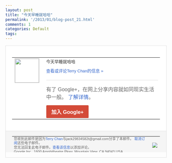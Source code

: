 ```yaml
---
layout: post
title: "今天早睡就哈哈"
permalink: '/2013/01/blog-post_21.html'
comments: 1
categories: Default
tags: 
---
```

<!-- X-Notifications: 1:68c591aeb0000000 -->

<div style="border:solid 1px #dfdfdf;color:#686868;font:13px Arial"><div style="background-color:#fff;padding:20px;"><table cellpadding="0" cellspacing="0"><tr><td style="padding-right:15px;vertical-align:top"><a href="https://plus.google.com/_/notifications/emlink?emr=14900066512970582018&amp;emid=CPDrqPnp-bQCFQpctAodfV8AAA&amp;path=%2F108643996575278738906&amp;dt=1358784293913&amp;uob=8"><img height="75" src="https://lh3.googleusercontent.com/-KKRGTyJ5Bl0/AAAAAAAAAAI/AAAAAAAAtnY/R4QEWIp3Ur0/s75-c-k-a/photo.jpg" style="border:solid 1px #cccccc;" width="75"/></a></td><td style="width:578px;color:#333;font:13px Arial;vertical-align:top"><div style="padding-bottom:10px">今天早睡就哈哈</div><a href="https://plus.google.com/_/notifications/emlink?emr=14900066512970582018&amp;emid=CPDrqPnp-bQCFQpctAodfV8AAA&amp;path=%2F108643996575278738906%2Fposts%2F3JurU1ckk94%3Fgpinv%3DAMIXal8r8r9FRhEyVtUiGTr1b8Ck0KlIhb--blOHyuSpjck5k3o6IVy8TOOuhsjMr-I6WdZ1kO3E3HrQew7rRdU8884GUavCDfG1-TtUC6abT6-i0cQ0zgY&amp;dt=1358784293913&amp;uob=8" style="color:#3366CC;text-decoration:none">查看或评论Terry Chan的信息 »</a><div style="margin-top:20px;border-top:solid 1px #dfdfdf"><div style="padding:15px 0;color:#686868;font:16px Arial">有了 Google+，在网上分享内容就如同现实生活中一般。 <a href="http://www.google.com/+/learnmore/" style="color:#3366CC;text-decoration:none">了解详情</a>。</div><a href="https://plus.google.com/_/notifications/emlink?emr=14900066512970582018&amp;emid=CPDrqPnp-bQCFQpctAodfV8AAA&amp;path=%2F%3Fgpinv%3DAMIXal8r8r9FRhEyVtUiGTr1b8Ck0KlIhb--blOHyuSpjck5k3o6IVy8TOOuhsjMr-I6WdZ1kO3E3HrQew7rRdU8884GUavCDfG1-TtUC6abT6-i0cQ0zgY&amp;dt=1358784293913&amp;uob=8" style="display:inline-block;padding:7px 15px;background-color:#d44b38; color:#fff;font-size:16px; font-weight:bold;border-radius:2px;-webkit-border-radius:2px; -moz-border-radius:2px;border:solid 1px #c43b28; white-space:nowrap;text-decoration:none">加入 Google+</a></div></td></tr></table></div><div style="border-top:solid 1px #dfdfdf;padding:0 20px; background-color:#f5f5f5"><table cellpadding="0" cellspacing="0" style="height:50px"><tbody><tr><td style="vertical-align:middle;width:100%; color:#636363;font:11px Arial; line-height:120%">您收到此邮件是因为<a href="https://plus.google.com/_/notifications/emlink?emr=14900066512970582018&amp;emid=CPDrqPnp-bQCFQpctAodfV8AAA&amp;path=%2F108643996575278738906%3Fgpinv%3DAMIXal8r8r9FRhEyVtUiGTr1b8Ck0KlIhb--blOHyuSpjck5k3o6IVy8TOOuhsjMr-I6WdZ1kO3E3HrQew7rRdU8884GUavCDfG1-TtUC6abT6-i0cQ0zgY&amp;dt=1358784293913&amp;uob=8" style="color:#3366CC;text-decoration:none">Terry Chan</a>与jack29834582t@gmail.com分享了本邮件。 <a href="https://plus.google.com/_/notifications/emlink?emr=14900066512970582018&amp;emid=CPDrqPnp-bQCFQpctAodfV8AAA&amp;path=%2F_%2Fnonplus%2Femailsettings%3Fgpinv%3DAMIXal8r8r9FRhEyVtUiGTr1b8Ck0KlIhb--blOHyuSpjck5k3o6IVy8TOOuhsjMr-I6WdZ1kO3E3HrQew7rRdU8884GUavCDfG1-TtUC6abT6-i0cQ0zgY%26est%3DADH5u8V8GvHY6DmC3uf0j5gNspDPOhSzBOy6VbSlNnsCB9I_wqKbl__YQI113mA0Jy4JOeAGAK1ETH6NRcYaLzDkAxLuhdsj3QYAcjo-o_7GxBu820x258DHa_ce_fwuLP8J0Upuw-9-svkX9QBtyFYrENJQmLu7TA&amp;dt=1358784293913&amp;uob=8" style="color:#3366CC;text-decoration:none">取消订阅</a>这些电子邮件。<br/>您无法回复此电子邮件。<a href="https://plus.google.com/_/notifications/emlink?emr=14900066512970582018&amp;emid=CPDrqPnp-bQCFQpctAodfV8AAA&amp;path=%2F108643996575278738906%2Fposts%2F3JurU1ckk94%3Fgpinv%3DAMIXal8r8r9FRhEyVtUiGTr1b8Ck0KlIhb--blOHyuSpjck5k3o6IVy8TOOuhsjMr-I6WdZ1kO3E3HrQew7rRdU8884GUavCDfG1-TtUC6abT6-i0cQ0zgY&amp;dt=1358784293913&amp;uob=8" style="color:#3366CC;text-decoration:none">查看该信息</a>以添加评论。<br/>Google Inc., 1600 Amphitheatre Pkwy, Mountain View, CA 94043 USA<br/></td><td><img src="https://ssl.gstatic.com/s2/oz/images/notifications/logo/google-plus-6617a72bb36cc548861652780c9e6ff1.png"/></td></tr></tbody></table></div></div>